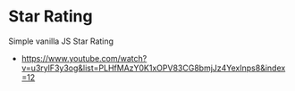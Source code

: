 # Star Rating

Simple vanilla JS Star Rating

- https://www.youtube.com/watch?v=u3rylF3y3og&list=PLHfMAzY0K1xOPV83CG8bmjJz4YexInps8&index=12

